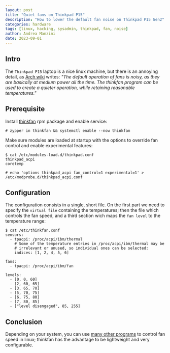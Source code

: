 ```yaml
---
layout: post
title: "Quiet fans on Thinkpad P15"
description: "How to lower the default fan noise on Thinkpad P15 Gen2"
categories: hardware
tags: [linux, hacking, sysadmin, thinkpad, fan, noise]
author: Andrea Manzini
date: 2023-09-01
---
```


## Intro

The `Thinkpad P15` laptop is a nice linux machine, but there is an annoying detail, as [Arch wiki](https://wiki.archlinux.org/title/Lenovo_ThinkPad_P15_Gen_1) writes:
*"The default operation of fans is noisy, as they are basically at medium power all the time. The thinkfan program can be used to create a quieter operation, while retaining reasonable temperatures."* 

## Prerequisite

Install [thinkfan](https://github.com/vmatare/thinkfan) rpm package and enable service:
```shell
# zypper in thinkfan && systemctl enable --now thinkfan
```
Make sure modules are loaded at startup with the options to override fan control and enable experimental features:
```shell
$ cat /etc/modules-load.d/thinkpad.conf
thinkpad_acpi
coretemp

# echo 'options thinkpad_acpi fan_control=1 experimental=1' > /etc/modprobe.d/thinkpad_acpi.conf
```

## Configuration

The configuration consists in a single, short file. On the first part we need to specify the `virtual file` containing the temperatures; then the file which controls the fan speed, and a third section wich maps the `fan level` to the temperature range:

```shell
$ cat /etc/thinkfan.conf 
sensors:
  - tpacpi: /proc/acpi/ibm/thermal
    # Some of the temperature entries in /proc/acpi/ibm/thermal may be
    # irrelevant or unused, so individual ones can be selected:
    indices: [1, 2, 4, 5, 6]

fans:
  - tpacpi: /proc/acpi/ibm/fan

levels:
  - [0, 0, 60]
  - [2, 60, 65]
  - [3, 65, 70]
  - [5, 70, 75]
  - [6, 75, 80]
  - [7, 80, 85]
  - ["level disengaged", 85, 255]
```

## Conclusion

Depending on your system, you can use [many other programs](https://wiki.archlinux.org/title/fan_speed_control) to control fan speed in linux; thinkfan has the advantage to be lightweight and very configurable.


